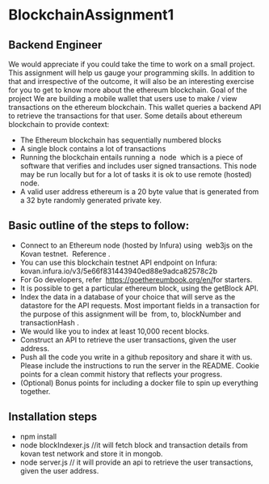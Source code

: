 # BlockchainAssignment1

## Backend Engineer
We would appreciate if you could take the time to work on a small project. This assignment will help us gauge
your programming skills. In addition to that and irrespective of the outcome, it will also be an interesting
exercise for you to get to know more about the ethereum blockchain.
Goal of the project
We are building a mobile wallet that users use to make / view transactions on the ethereum blockchain. This
wallet queries a backend API to retrieve the transactions for that user.
Some details about ethereum blockchain to provide context:
- The Ethereum blockchain has sequentially numbered blocks
- A single block contains a lot of transactions
- Running the blockchain entails running a ​ node ​ which is a piece of software that verifies and includes
user signed transactions. This node may be run locally but for a lot of tasks it is ok to use remote
(hosted) node.
- A valid user address ethereum is a 20 byte value that is generated from a 32 byte randomly generated
private key.

## Basic outline of the steps to follow:
- Connect to an Ethereum node (hosted by Infura) using ​ web3js​ on the Kovan testnet. ​ Reference​ .
- You can use this blockchain testnet API endpoint on Infura:
kovan.infura.io/v3/5e66f831443940ed88e9adca82578c2b
- For Go developers, refer ​ https://goethereumbook.org/en/​ for starters.
- It is possible to get a particular ethereum block, using​ the​ ​ getBlock​ API.
- Index the data in a database of your choice that will serve as the datastore for the API requests. Most
important fields in a transaction for the purpose of this assignment will be ​ from, to, blockNumber
and transactionHash​ .
- We would like you to index at least 10,000 recent blocks.
- Construct an API to retrieve the user transactions, given the user address.
- Push all the code you write in a github repository and share it with us. Please include the instructions to
run the server in the README. Cookie points for a clean commit history that reflects your progress.
- (Optional) Bonus points for including a docker file to spin up everything together.

## Installation steps
- npm install
- node blockIndexer.js //it will fetch block and transaction details from kovan test network and store it in mongob.
- node server.js  // it will provide an api to retrieve the user transactions, given the user address.


